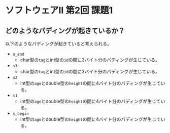 # ソフトウェアII 第2回 課題1

## どのようなパディングが起きているか？

以下のようなパディングが起きていると考えられる。

- `s_end`
  - char型の`tag`とint型の`id`の間に3バイト分のパディングが生じている。
- `s3`
  - char型の`tag`とint型の`id`の間に3バイト分のパディングが生じている。
- `s2`
  - int型の`age`とdouble型の`height`の間に4バイト分のパディングが生じている。
- `s1`
  - int型の`age`とdouble型の`height`の間に4バイト分のパディングが生じている。
- `s_begin`
  - int型の`age`とdouble型の`height`の間に4バイト分のパディングが生じている。
